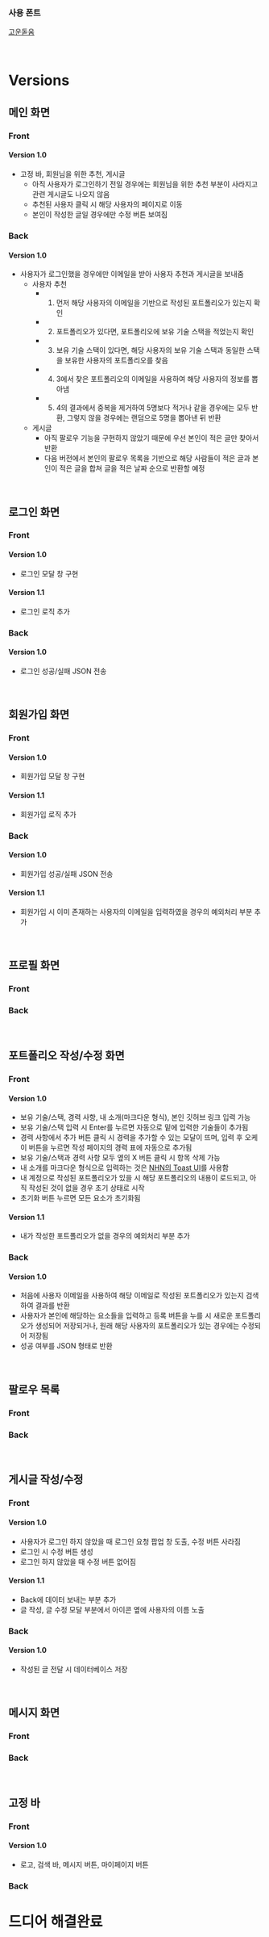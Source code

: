 ### 사용 폰트

[고운돋움](https://fonts.google.com/specimen/Gowun+Dodum?subset=korean#standard-styles)

<br>

# Versions

## 메인 화면
### Front
#### Version 1.0
- 고정 바, 회원님을 위한 추천, 게시글
  - 아직 사용자가 로그인하기 전일 경우에는 회원님을 위한 추천 부분이 사라지고 관련 게시글도 나오지 않음
  - 추천된 사용자 클릭 시 해당 사용자의 페이지로 이동
  - 본인이 작성한 글일 경우에만 수정 버튼 보여짐

### Back
#### Version 1.0
- 사용자가 로그인했을 경우에만 이메일을 받아 사용자 추천과 게시글을 보내줌
  - 사용자 추천
    - 1. 먼저 해당 사용자의 이메일을 기반으로 작성된 포트폴리오가 있는지 확인
    - 2. 포트폴리오가 있다면, 포트폴리오에 보유 기술 스택을 적었는지 확인
    - 3. 보유 기술 스택이 있다면, 해당 사용자의 보유 기술 스택과 동일한 스택을 보유한 사용자의 포트폴리오를 찾음
    - 4. 3에서 찾은 포트폴리오의 이메일을 사용하여 해당 사용자의 정보를 뽑아냄
    - 5. 4의 결과에서 중복을 제거하여 5명보다 적거나 같을 경우에는 모두 반환, 그렇지 않을 경우에는 랜덤으로 5명을 뽑아낸 뒤 반환
  - 게시글
    - 아직 팔로우 기능을 구현하지 않았기 때문에 우선 본인이 적은 글만 찾아서 반환
    - 다음 버전에서 본인의 팔로우 목록을 기반으로 해당 사람들이 적은 글과 본인이 적은 글을 합쳐 글을 적은 날짜 순으로 반환할 예정

<br>

## 로그인 화면
### Front
#### Version 1.0
- 로그인 모달 창 구현

#### Version 1.1
- 로그인 로직 추가

### Back
#### Version 1.0
- 로그인 성공/실패 JSON 전송

<br>

## 회원가입 화면
### Front
#### Version 1.0
- 회원가입 모달 창 구현

#### Version 1.1
- 회원가입 로직 추가

### Back
#### Version 1.0
- 회원가입 성공/실패 JSON 전송

#### Version 1.1
- 회원가입 시 이미 존재하는 사용자의 이메일을 입력하였을 경우의 예외처리 부분 추가

<br>

## 프로필 화면
### Front


### Back


<br>

## 포트폴리오 작성/수정 화면
### Front
#### Version 1.0
- 보유 기술/스택, 경력 사항, 내 소개(마크다운 형식), 본인 깃허브 링크 입력 가능
- 보유 기술/스택 입력 시 Enter를 누르면 자동으로 밑에 입력한 기술들이 추가됨
- 경력 사항에서 추가 버튼 클릭 시 경력을 추가할 수 있는 모달이 뜨며, 입력 후 오케이 버튼을 누르면 작성 페이지의 경력 표에 자동으로 추가됨
- 보유 기술/스택과 경력 사항 모두 옆의 X 버튼 클릭 시 항목 삭제 가능
- 내 소개를 마크다운 형식으로 입력하는 것은 [NHN의 Toast UI](https://ui.toast.com/tui-editor)를 사용함
- 내 계정으로 작성된 포트폴리오가 있을 시 해당 포트폴리오의 내용이 로드되고, 아직 작성된 것이 없을 경우 초기 상태로 시작
- 초기화 버튼 누르면 모든 요소가 초기화됨

#### Version 1.1
- 내가 작성한 포트폴리오가 없을 경우의 예외처리 부분 추가

### Back
#### Version 1.0
- 처음에 사용자 이메일을 사용하여 해당 이메일로 작성된 포트폴리오가 있는지 검색하여 결과를 반환
- 사용자가 본인에 해당하는 요소들을 입력하고 등록 버튼을 누를 시 새로운 포트폴리오가 생성되어 저장되거나, 원래 해당 사용자의 포트폴리오가 있는 경우에는 수정되어 저장됨
- 성공 여부를 JSON 형태로 반환

<br>

## 팔로우 목록
### Front


### Back


<br>

## 게시글 작성/수정
### Front
#### Version 1.0
- 사용자가 로그인 하지 않았을 때 로그인 요청 팝업 창 도출, 수정 버튼 사라짐
- 로그인 시 수정 버튼 생성
- 로그인 하지 않았을 때 수정 버튼 없어짐

#### Version 1.1
- Back에 데이터 보내는 부분 추가
- 글 작성, 글 수정 모달 부분에서 아이콘 옆에 사용자의 이름 노출

### Back
#### Version 1.0
- 작성된 글 전달 시 데이터베이스 저장


<br>

## 메시지 화면
### Front


### Back


<br>

## 고정 바
### Front
#### Version 1.0
- 로고, 검색 바, 메시지 버튼, 마이페이지 버튼

### Back

# 드디어 해결완료 